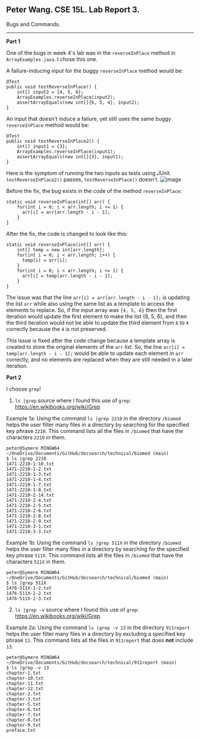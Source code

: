 Peter Wang. CSE 15L. Lab Report 3.
---

Bugs and Commands.

---
**Part 1**

One of the bugs in week 4's lab was in the `reverseInPlace` method in `ArrayExamples.java`. I chose this one.

A failure-inducing input for the buggy `reverseInPlace` method would be:
```
@Test 
public void testReverseInPlace() {
    int[] input2 = {4, 5, 6};
    ArrayExamples.reverseInPlace(input2);
    assertArrayEquals(new int[]{6, 5, 4}, input2);
}
```

An input that doesn't induce a failure, yet still uses the same buggy `reverseInPlace` method would be:
```
@Test
public void testReverseInPlace2() {
    int[] input1 = {3};
    ArrayExamples.reverseInPlace(input1);
    assertArrayEquals(new int[]{3}, input1);
}
```

Here is the symptom of running the two inputs as tests using JUnit. `testReverseInPlace2()` passes, `testReverseInPlace()` doesn't.
![image](https://github.com/petruswagnavian/cse15l-lab-reports/assets/141669683/dea869cc-5fd5-4f96-86a7-261833dcd422)


Before the fix, the bug exists in the code of the method `reverseInPlace`:
```
static void reverseInPlace(int[] arr) {
    for(int i = 0; i < arr.length; i += 1) {
      arr[i] = arr[arr.length - i - 1];
    }
}
```
After the fix, the code is changed to look like this:
```
static void reverseInPlace(int[] arr) {
    int[] temp = new int[arr.length];
    for(int i = 0; i < arr.length; i++) {
      temp[i] = arr[i];
    }
    for(int i = 0; i < arr.length; i += 1) {
      arr[i] = temp[arr.length - i - 1];
    }
}
```
The issue was that the line `arr[i] = arr[arr.length - i - 1];` is updating the list `arr` while also using the same list as a template to access the elements to replace. So, if the input array was `{4, 5, 6}` then the first iteration would update the first element to make the list {6, 5, 6}, and then the third iteration would not be able to update the third element from `6` to `4` correctly because the `4` is not preserved.

This issue is fixed after the code change because a template array is created to store the original elements of the `arr` list. So, the line `arr[i] = temp[arr.length - i - 1];` would be able to update each element in `arr` correctly, and no elements are replaced when they are still needed in a later iteration.


**Part 2**

I choose `grep`!

1. `ls |grep`
source where I found this use of `grep`: https://en.wikibooks.org/wiki/Grep

Example 1a: Using the command `ls |grep 2210` in the directory `/biomed` helps the user filter many files in a directory by searching for the specified key phrase `2210`. This command lists all the files in `/biomed` that have the characters `2210` in them.
```
peter@Symere MINGW64 ~/OneDrive/Documents/GitHub/docsearch/technical/biomed (main)
$ ls |grep 2210
1471-2210-1-10.txt
1471-2210-1-2.txt
1471-2210-1-3.txt
1471-2210-1-4.txt
1471-2210-1-7.txt
1471-2210-1-8.txt
1471-2210-2-14.txt
1471-2210-2-4.txt
1471-2210-2-5.txt
1471-2210-2-6.txt
1471-2210-2-8.txt
1471-2210-2-9.txt
1471-2210-3-1.txt
1471-2210-3-3.txt
```

Example 1b: Using the command `ls |grep 511X` in the directory `/biomed` helps the user filter many files in a directory by searching for the specified key phrase `511X`. This command lists all the files in `/biomed` that have the characters `511X` in them.
```
peter@Symere MINGW64 ~/OneDrive/Documents/GitHub/docsearch/technical/biomed (main)
$ ls |grep 511X
1476-511X-1-2.txt
1476-511X-2-2.txt
1476-511X-2-3.txt
```

2. `ls |grep -v`
source where I found this use of `grep`: https://en.wikibooks.org/wiki/Grep

Example 2a: Using the command `ls |grep -v 13` in the directory `911report` helps the user filter many files in a directory by excluding a specified key phrase `13`. This command lists all the files in `911report` that does **not** include `13`.
```
peter@Symere MINGW64 ~/OneDrive/Documents/GitHub/docsearch/technical/911report (main)
$ ls |grep -v 13
chapter-1.txt
chapter-10.txt
chapter-11.txt
chapter-12.txt
chapter-2.txt
chapter-3.txt
chapter-5.txt
chapter-6.txt
chapter-7.txt
chapter-8.txt
chapter-9.txt
preface.txt
```
